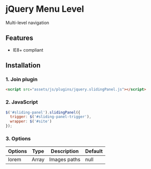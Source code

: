 # jQuery Menu Level

Multi-level navigation


## Features

* IE8+ compliant


## Installation

### 1. Join plugin

```html
<script src="assets/js/plugins/jquery.slidingPanel.js"></script>
```

### 2. JavaScript

```js
$('#sliding-panel').slidingPanel({
  trigger: $('#sliding-panel-trigger'),
  wrapper: $('#site')
});
```

### 3. Options

Options | Type  | Description                    | Default
--------|-------|--------------------------------|--------
lorem   | Array | Images paths                   | null
